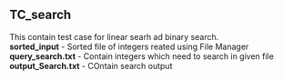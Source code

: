  ## TC_search    
This contain test case for linear searh ad binary search.   
**sorted_input** - Sorted file of integers reated using File Manager
**query_search.txt** - Contain integers which need to search in given file 
**output_Search.txt** - COntain search output  

